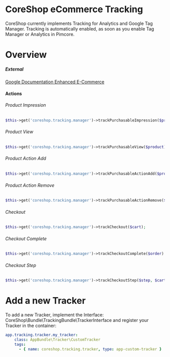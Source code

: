 # CoreShop eCommerce Tracking

CoreShop currently implements Tracking for Analytics and Google Tag Manager. Tracking is automatically enabled, as soon as you enable Tag Manager or Analytics in Pimcore.

# Overview
##### External
[Google Documentation Enhanced E-Commerce](https://developers.google.com/analytics/devguides/collection/analyticsjs/enhanced-ecommerce)

#### Actions

###### Product Impression
```php
$this->get('coreshop.tracking.manager')->trackPurchasableImpression($product);
```

###### Product View
```php
$this->get('coreshop.tracking.manager')->trackPurchasableView($product);
```

###### Product Action Add
```php
$this->get('coreshop.tracking.manager')->trackPurchasableActionAdd($product);
```

###### Product Action Remove
```php
$this->get('coreshop.tracking.manager')->trackPurchasableActionRemove($product);
```

###### Checkout
```php
$this->get('coreshop.tracking.manager')->trackCheckout($cart);
```

###### Checkout Complete
```php
$this->get('coreshop.tracking.manager')->trackCheckoutComplete($order)
```

###### Checkout Step
```php
$this->get('coreshop.tracking.manager')->trackCheckoutStep($step, $cart, $stepNumber, $checkoutOption)
```

# Add a new Tracker
To add a new Tracker, implement the Interface: CoreShop\Bundle\TrackingBundle\TrackerInterface and register your Tracker in the container:

```yaml
app.tracking.tracker.my_tracker:
    class: AppBundle\Tracker\CustomTracker
    tags:
      - { name: coreshop.tracking.tracker, type: app-custom-tracker }
```